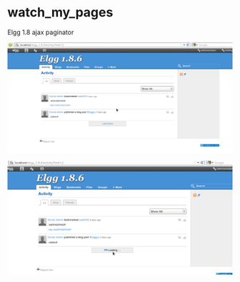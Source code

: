 watch_my_pages
==============

Elgg 1.8 ajax paginator

![Ajax Paginator](https://github.com/KeetupTeam/watch_my_pages/raw/master/graphics/screen1.png "Ajax Paginator")


![Loading Ajax Paginator](https://github.com/KeetupTeam/watch_my_pages/raw/master/graphics/screen2.png "Loading Ajax Paginator")